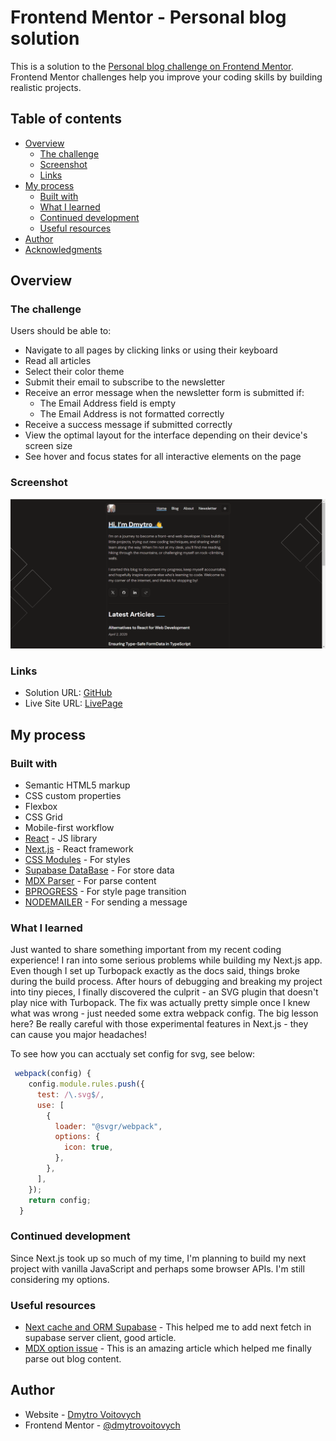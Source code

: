 # Frontend Mentor - Personal blog solution

This is a solution to the [Personal blog challenge on Frontend Mentor](https://www.frontendmentor.io/challenges/personal-blog-lJpVCnmozL). Frontend Mentor challenges help you improve your coding skills by building realistic projects. 

## Table of contents

- [Overview](#overview)
  - [The challenge](#the-challenge)
  - [Screenshot](#screenshot)
  - [Links](#links)
- [My process](#my-process)
  - [Built with](#built-with)
  - [What I learned](#what-i-learned)
  - [Continued development](#continued-development)
  - [Useful resources](#useful-resources)
- [Author](#author)
- [Acknowledgments](#acknowledgments)

## Overview

### The challenge

Users should be able to:

- Navigate to all pages by clicking links or using their keyboard
- Read all articles
- Select their color theme
- Submit their email to subscribe to the newsletter
- Receive an error message when the newsletter form is submitted if:
  - The Email Address field is empty
  - The Email Address is not formatted correctly
- Receive a success message if submitted correctly
- View the optimal layout for the interface depending on their device's screen size
- See hover and focus states for all interactive elements on the page

### Screenshot

![](./preview.png)

### Links

- Solution URL: [GitHub](https://github.com/DmytroVoitovych/Personal-Voitovych-blog)
- Live Site URL: [LivePage](https://personal-voitovych-blog.vercel.app/)

## My process

### Built with

- Semantic HTML5 markup
- CSS custom properties
- Flexbox
- CSS Grid
- Mobile-first workflow
- [React](https://reactjs.org/) - JS library
- [Next.js](https://nextjs.org/) - React framework
- [CSS Modules](https://github.com/css-modules/css-modules) - For styles
- [Supabase DataBase](https://supabase.com/docs/guides/getting-started/quickstarts/nextjs) - For store data
- [MDX Parser](https://github.com/hashicorp/next-mdx-remote#readme) - For parse content
- [BPROGRESS](https://bprogress.vercel.app/) - For style page transition
- [NODEMAILER](https://www.nodemailer.com/) - For sending a message

### What I learned

Just wanted to share something important from my recent coding experience! I ran into some serious problems while building my Next.js app. Even though I set up Turbopack exactly as the docs said, things broke during the build process. After hours of debugging and breaking my project into tiny pieces, I finally discovered the culprit - an SVG plugin that doesn't play nice with Turbopack. The fix was actually pretty simple once I knew what was wrong - just needed some extra webpack config. The big lesson here? Be really careful with those experimental features in Next.js - they can cause you major headaches!

To see how you can acctualy set config for svg, see below:


```js
 webpack(config) {
    config.module.rules.push({
      test: /\.svg$/,
      use: [
        {
          loader: "@svgr/webpack",
          options: {
            icon: true,
          },
        },
      ],
    });
    return config;
  }
```

### Continued development
Since Next.js took up so much of my time, I'm planning to build my next project with vanilla JavaScript and perhaps some browser APIs. I'm still considering my options.
### Useful resources

- [Next cache and ORM Supabase](https://tylermarshall.medium.com/enhancing-data-caching-in-nextjs-14-with-supabase-webhooks-124524e4acdd) - This helped me to add next fetch in supabase server client, good article.
- [MDX option issue](https://github.com/hashicorp/next-mdx-remote/issues/485) - This is an amazing article which helped me finally parse out blog content.



## Author

- Website - [Dmytro Voitovych](https://portfolio-dmytrovoitovych.vercel.app/)
- Frontend Mentor - [@dmytrovoitovych](https://www.frontendmentor.io/profile/DmytroVoitovych)



